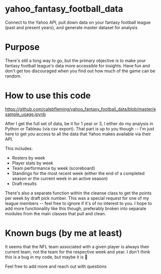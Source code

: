 # yahoo_fantasy_football_data
Connect to the Yahoo API, pull down data on your fantasy football league (past and present years), and generate master dataset for analysis

# Purpose
There's still a long way to go, but the primary objective is to make your fantasy football league's data more accessible for insights. Have fun and don't get too discouraged when you find out how much of the game can be random.

# How to use this code
https://github.com/calebfleming/yahoo_fantasy_football_data/blob/master/example_usage.ipynb

After I get the full set of data, be it for 1 year or 3, I either do my analysis in Python or Tableau (via csv export). That part is up to you though -- I'm just here to get you access to all the data that Yahoo makes available via their API.

This includes:
- Rosters by week
- Player stats by week
- Team performance by week (scoreboard)
- Standings for the most recent week (either the end of a completed season or the current week in an active season)
- Draft results

There's also a separate function within the cleanse class to get the points per week by draft pick number. This was a special request for one of my league members -- feel free to ignore if it's of no interest to you. I hope to add more functionality like this though, preferably broken into separate modules from the main classes that pull and clean.

# Known bugs (by me at least)
It seems that the NFL team associated with a given player is always their current team, not the team for the respective week and year. I don't think this is a bug in my code, but maybe it is :shrug:

Feel free to add more and reach out with questions

